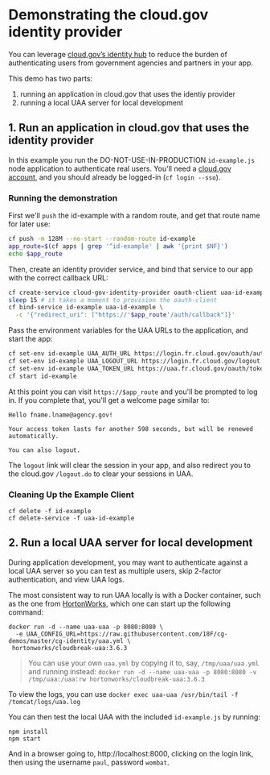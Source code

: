 # Demonstrating the cloud.gov identity provider

You can leverage [cloud.gov’s identity hub](https://cloud.gov/docs/services/cloud-gov-identity-provider/) to reduce the burden of authenticating users from government agencies and partners in your app.

This demo has two parts: 
  1. running an application in cloud.gov that uses the identiy provider
  2. running a local UAA server for local development

## 1. Run an application in cloud.gov that uses the identity provider

In this example you run the DO-NOT-USE-IN-PRODUCTION `id-example.js` node application 
to authenticate real users. You'll need a [cloud.gov account](https://account.fr.cloud.gov/signup), 
and you should already be logged-in (`cf login --sso`).

### Running the demonstration

First we'll `push` the id-example with a random route, and get that route name
for later use:

```bash
cf push -m 128M --no-start --random-route id-example
app_route=$(cf apps | grep '^id-example' | awk '{print $NF}')
echo $app_route
```

Then, create an identity provider service, and bind that service to our app with the correct callback URL:

```bash
cf create-service cloud-gov-identity-provider oauth-client uaa-id-example
sleep 15 # it takes a moment to provision the oauth-client
cf bind-service id-example uaa-id-example \
  -c '{"redirect_uri": ["https://'$app_route'/auth/callback"]}'
```

Pass the environment variables for the UAA URLs to the application, and start the app:

```bash
cf set-env id-example UAA_AUTH_URL https://login.fr.cloud.gov/oauth/authorize
cf set-env id-example UAA_LOGOUT_URL https://login.fr.cloud.gov/logout.do
cf set-env id-example UAA_TOKEN_URL https://uaa.fr.cloud.gov/oauth/token
cf start id-example
```

At this point you can visit `https://$app_route` and you'll be prompted to log in. 
If you complete that, you'll get a welcome page similar to:

```
Hello fname.lname@agency.gov!

Your access token lasts for another 598 seconds, but will be renewed automatically.

You can also logout.
```

The `logout` link will clear the session in your app, and also redirect you to the cloud.gov `/logout.do` to clear your sessions in UAA.

### Cleaning Up the Example Client

```
cf delete -f id-example
cf delete-service -f uaa-id-example
```

## 2. Run a local UAA server for local development

During application development, you may want to authenticate against a local UAA server
so you can test as multiple users, skip 2-factor authentication, and view UAA logs. 

The most consistent way to run UAA locally is with a Docker container, such as the one from [HortonWorks](https://github.com/hortonworks/docker-cloudbreak-uaa), which one can start up the following command:

```
docker run -d --name uaa-uaa -p 8080:8080 \
  -e UAA_CONFIG_URL=https://raw.githubusercontent.com/18F/cg-demos/master/cg-identity/uaa.yml \
 hortonworks/cloudbreak-uaa:3.6.3
 ```

> You can use your own `uaa.yml` by copying it to, say, `/tmp/uaa/uaa.yml` and running instead: `docker run -d --name uaa-uaa -p 8080:8080 -v /tmp/uaa:/uaa:rw hortonworks/cloudbreak-uaa:3.6.3`

To view the logs, you can use `docker exec uaa-uaa /usr/bin/tail -f /tomcat/logs/uaa.log`

You can then test the local UAA with the included `id-example.js` by running:

 ```
 npm install
 npm start
 ```

 And in a browser going to, http://localhost:8000, clicking on the login link, then using the username `paul`, password `wombat`.
